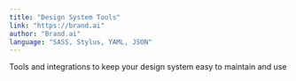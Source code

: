 ```yaml
---
title: "Design System Tools"
link: "https://brand.ai"
author: "Brand.ai"
language: "SASS, Stylus, YAML, JSON"
---
```


Tools and integrations to keep your design system easy to maintain and use
